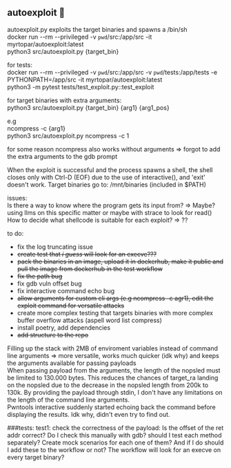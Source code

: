 ## autoexploit 💖

autoexploit.py exploits the target binaries and spawns a /bin/sh<br />
docker run --rm --privileged -v `pwd`/src:/app/src -it myrtopar/autoexploit:latest <br />
python3 src/autoexploit.py {target_bin} <br />

for tests: <br />
docker run --rm --privileged -v `pwd`/src:/app/src -v `pwd`/tests:/app/tests -e PYTHONPATH=/app/src -it myrtopar/autoexploit:latest <br />
python3 -m pytest tests/test_exploit.py::test_exploit <br />

for target binaries with extra arguments: <br />
python3 src/autoexploit.py {target_bin} {arg1} {arg1_pos} <br />


e.g <br />
ncompress -c {arg1}<br />
python3 src/autoexploit.py ncompress -c 1<br />

for some reason ncompress also works without arguments => forgot to add the extra arguments to the gdb prompt<br />


When the exploit is successful and the process spawns a shell, the shell closes only with Ctrl-D (EOF) due to the use of interactive(), and 'exit' doesn't work.
Target binaries go to: /mnt/binaries (included in $PATH)

issues:<br />
Is there a way to know where the program gets its input from? => Maybe? using llms on this specific matter or maybe with strace to look for read()<br />
How to decide what shellcode is suitable for each exploit? => ??<br />

to do:<br />
- fix the log truncating issue<br />
- <del>create test that _i guess_ will look for an execve??? </del><br />
- <del>pack the binaries in an image, upload it in dockerhub, make it public and pull the image from dockerhub in the test workflow</del><br />
- <del>fix the path bug</del><br />
- fix gdb vuln offset bug <br />
- fix interactive command echo bug<br />
- <del>allow arguments for custom cli args (e.g ncompress -c agr1), edit the exploit command for versatile attacks</del><br />
- create more complex testing that targets binaries with more complex buffer overflow attacks (aspell word list compress)<br />
- install poetry, add dependencies<br />
- <del>add structure to the repo</del></br>


Filling up the stack with 2MB of enviroment variables instead of command line arguments => more versatile, works much quicker (idk why) and keeps the arguments available for passing payloads<br />
When passing payload from the arguments, the length of the nopsled must be limited to 130.000 bytes. This reduces the chances of target_ra landing on the nopsled due to the decrease in the nopsled length from 200k to 130k. By providing the payload through stdin, I don't have any limitations on the length of the command line arguments.<br />
Pwntools interactive suddenly started echoing back the command before displaying the results. Idk why, didn't even try to find out.


###tests:
test1: check the correctness of the payload: Is the offset of the ret addr correct? Do I check this manually with gdb?
should I test each method separately? Create mock scenarios for each one of them? And if I do should I add these to the workflow or not? The workflow will look for an execve on every target binary? 